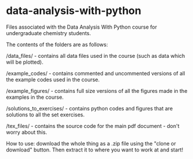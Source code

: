 # data-analysis-with-python
Files associated with the Data Analysis With Python course for undergraduate chemistry students.

The contents of the folders are as follows:

/data_files/ - contains all data files used in the course (such as data which will be plotted).

/example_codes/ - contains commented and uncommented versions of all the example codes used in the course.

/example_figures/ - contains full size versions of all the figures made in the examples in the course.

/solutions_to_exercises/ - contains python codes and figures that are solutions to all the set exercises.

/tex_files/ - contains the source code for the main pdf document - don't worry about this.

How to use: download the whole thing as a .zip file using the "clone or download" button. Then extract it to where you want to work at and start!
